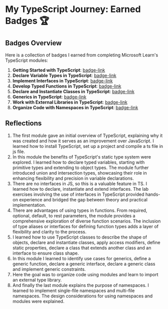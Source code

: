 # My TypeScript Journey: Earned Badges 🏆

## Badges Overview

Here is a collection of badges I earned from completing Microsoft Learn's TypeScript modules:

1. **Getting Started with TypeScript**: [badge-link](https://learn.microsoft.com/api/achievements/share/en-us/mariaklyas-s/DGQVMLAJ?sharingId=B30C679FC8F034A8)
2. **Declare Variable Types in TypeScript**: [badge-link](https://learn.microsoft.com/api/achievements/share/en-us/mariaklyas-s/UF5T9TM3?sharingId=B30C679FC8F034A8)
3. **Implement Interfaces in TypeScript**: [badge-link](https://learn.microsoft.com/api/achievements/share/en-us/mariaklyas-s/CWTDCWB9?sharingId=B30C679FC8F034A8)
4. **Develop Typed Functions in TypeScript**: [badge-link](https://learn.microsoft.com/api/achievements/share/en-us/mariaklyas-s/ZPFNVVM2?sharingId=B30C679FC8F034A8)
5. **Declare and Instantiate Classes in TypeScript**: [badge-link](https://learn.microsoft.com/api/achievements/share/en-us/mariaklyas-s/N79CXKJF?sharingId=B30C679FC8F034A8)
6. **Generics in TypeScript**: [badge-link](https://learn.microsoft.com/api/achievements/share/en-us/mariaklyas-s/9NST3GQU?sharingId=B30C679FC8F034A8)
7. **Work with External Libraries in TypeScript**: [badge-link](https://learn.microsoft.com/api/achievements/share/en-us/mariaklyas-s/PTZ7BBA4?sharingId=B30C679FC8F034A8)
8. **Organize Code with Namespaces in TypeScript**: [badge-link](https://learn.microsoft.com/api/achievements/share/en-us/mariaklyas-s/K5V2JC8B?sharingId=B30C679FC8F034A8)

## Reflections
1. The first module gave an initial overview of TypeScript, explaining why it was created and how it serves as an improvement over JavaScript. I learned how to install TypeScript, set up a project and compile a ts file in js file.
2. In this module the benefits of TypeScript's static type system were explored. I learned how to declare typed variables, starting with primitive types and extending to object types. The module further introduced union and intersection types, showcasing their role in enhancing flexibility and precision in variable declarations.
3. There are no interfaces in JS, so this is a valuable feature in TS. I learned how to declare, instantiate and extend interfaces. The lab exercises involving the use of interfaces in TypeScript provided hands-on experience and bridged the gap between theory and practical implementation.
4. There are advantages of using types in functions. From required, optional, default, to rest parameters, the module provides a comprehensive exploration of diverse function scenarios. The inclusion of type aliases or interfaces for defining function types adds a layer of flexibility and clarity to the process.
5. I learned how to use TypeScript classes to describe the shape of objects, declare and instantiate classes, apply access modifiers, define static properties, declare a class that extends another class and an interface to ensure class shape.
6. In this module I learned to identify use cases for generics, define a generic function, declare a generic interface, declare a generic class and implement generic constraints.
7. Here the goal was to organize code using modules and learn to import an external type library.
8. And finally the last module explains the purpose of namespaces. I learned to implement single-file namespaces and multi-file namespaces. The design considerations for using namespaces and modules were explained.

